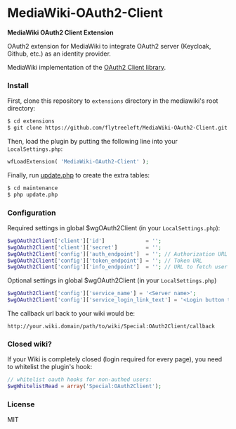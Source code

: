 MediaWiki-OAuth2-Client
==========================

**MediaWiki OAuth2 Client Extension**

OAuth2 extension for MediaWiki to integrate OAuth2 server (Keycloak, Github, etc.) as an identity provider.

MediaWiki implementation of the [OAuth2 Client library](https://github.com/kasperrt/OAuth2-Client).

### Install

First, clone this repository to `extensions` directory in the mediawiki's root directory:

```bash
$ cd extensions
$ git clone https://github.com/flytreeleft/MediaWiki-OAuth2-Client.git
```

Then, load the plugin by putting the following line into your `LocalSettings.php`:

```php
wfLoadExtension( 'MediaWiki-OAuth2-Client' );
```

Finally, run [update.php](https://www.mediawiki.org/wiki/Manual:Update.php) to create the extra tables:

```bash
$ cd maintenance
$ php update.php
```

### Configuration

Required settings in global $wgOAuth2Client (in your `LocalSettings.php`):

```php
$wgOAuth2Client['client']['id']             = '';
$wgOAuth2Client['client']['secret']         = '';
$wgOAuth2Client['config']['auth_endpoint']  = ''; // Authorization URL
$wgOAuth2Client['config']['token_endpoint'] = ''; // Token URL
$wgOAuth2Client['config']['info_endpoint']  = ''; // URL to fetch user JSON
```

Optional settings in global $wgOAuth2Client (in your `LocalSettings.php`)

```php
$wgOAuth2Client['config']['service_name'] = '<Server name>';
$wgOAuth2Client['config']['service_login_link_text'] = '<Login button text>';
```

The callback url back to your wiki would be:

    http://your.wiki.domain/path/to/wiki/Special:OAuth2Client/callback

### Closed wiki?

If your Wiki is completely closed (login required for every page), you need to whitelist the plugin's hook:

```php
// whitelist oauth hooks for non-authed users:
$wgWhitelistRead = array('Special:OAuth2Client');
```


### License

MIT

